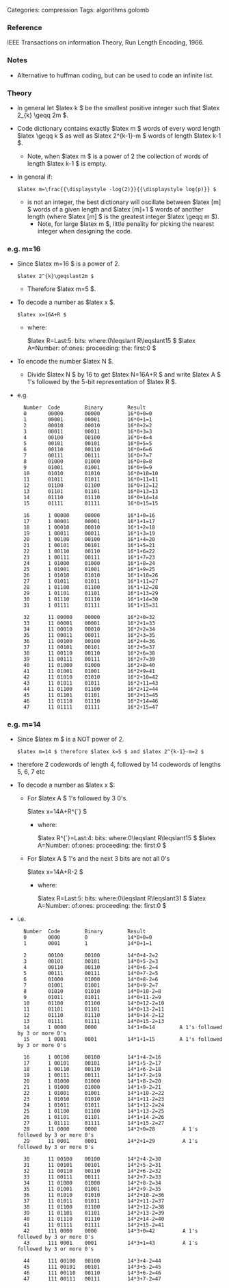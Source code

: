 Categories: compression
Tags: algorithms
      golomb

### Reference ###

IEEE Transactions on information Theory, Run Length Encoding, 1966.

### Notes

- Alternative to huffman coding, but can be used to code an infinite list.

### Theory ###

- In general let $latex k $ be the smallest positive integer such that $latex 2\_{k} \geqq 2m $.
- Code dictionary contains exactly $latex m $ words of every word length $latex \geqq k $ as well as $latex 2^{k-1}-m $ words of length $latex k-1 $.
  - Note, when $latex m $ is a power of 2 the collection of words of length $latex k-1 $ is empty.

- In general if:

      $latex m=\frac{{\displaystyle -log(2)}}{{\displaystyle log(p)}} $

  - is not an integer, the best dictionary will oscillate between $latex [m] $ words of a given length and $latex [m]+1 $ words of another length (where $latex [m] $ is the greatest integer $latex \geqq m $).
    - Note, for large $latex m $, little penality for picking the nearest integer when designing the code.



### e.g. m=16 ###

- Since $latex m=16 $ is a power of 2.

      $latex 2^{k}\geqslant2m $

  - Therefore $latex m=5 $.

- To decode a number as $latex x $.

      $latex x=16A+R $
  
  - where:

      $latex R=Last\:5\: bits\: where\:0\leqslant R\leqslant15 $
      $latex A=Number\: of\:ones\: proceeding\: the\: first\:0 $

- To encode the number $latex N $.

  - Divide $latex N $ by 16 to get $latex N=16A+R $ and write $latex A $ 1's followed by the 5-bit representation of $latex R $.

- e.g.

        Number  Code        Binary        Result
        0       00000       00000         16*0+0=0
        1       00001       00001         16*0+1=1
        2       00010       00010         16*0+2=2
        3       00011       00011         16*0+3=3
        4       00100       00100         16*0+4=4
        5       00101       00101         16*0+5=5
        6       00110       00110         16*0+6=6
        7       00111       00111         16*0+7=7
        8       01000       01000         16*0+8=8
        9       01001       01001         16*0+9=9
        10      01010       01010         16*0+10=10
        11      01011       01011         16*0+11=11
        12      01100       01100         16*0+12=12
        13      01101       01101         16*0+13=13
        14      01110       01110         16*0+14=14
        15      01111       01111         16*0+15=15
                            
        16      1 00000     00000         16*1+0=16
        17      1 00001     00001         16*1+1=17
        18      1 00010     00010         16*1+2=18
        19      1 00011     00011         16*1+3=19
        20      1 00100     00100         16*1+4=20
        21      1 00101     00101         16*1+5=21
        22      1 00110     00110         16*1+6=22
        23      1 00111     00111         16*1+7=23
        24      1 01000     01000         16*1+8=24
        25      1 01001     01001         16*1+9=25
        26      1 01010     01010         16*1+10=26
        27      1 01011     01011         16*1+11=27
        28      1 01100     01100         16*1+12=28
        29      1 01101     01101         16*1+13=29
        30      1 01110     01110         16*1+14=30
        31      1 01111     01111         16*1+15=31
        
        32      11 00000    00000         16*2+0=32
        33      11 00001    00001         16*2+1=33
        34      11 00010    00010         16*2+2=34
        35      11 00011    00011         16*2+3=35
        36      11 00100    00100         16*2+4=36
        37      11 00101    00101         16*2+5=37
        38      11 00110    00110         16*2+6=38
        39      11 00111    00111         16*2+7=39
        40      11 01000    01000         16*2+8=40
        41      11 01001    01001         16*2+9=41
        42      11 01010    01010         16*2+10=42
        43      11 01011    01011         16*2+11=43
        44      11 01100    01100         16*2+12=44
        45      11 01101    01101         16*2+13=45
        46      11 01110    01110         16*2+14=46
        47      11 01111    01111         16*2+15=47


### e.g. m=14

- Since $latex m $ is a NOT power of 2.

      $latex m=14 $ therefore $latex k=5 $ and $latex 2^{k-1}-m=2 $

- therefore 2 codewords of length 4, followed by 14 codewords of lengths 5, 6, 7 etc

- To decode a number as $latex x $:

  - For $latex A $ 1's followed by 3 0's.

      $latex x=14A+R^{`} $

      - where:

          $latex R^{`}=Last\:4\: bits\: where\:0\leqslant R\leqslant15 $
          $latex A=Number\: of\:ones\: proceeding\: the\: first\:0 $

  - For $latex A $ 1's and the next 3 bits are not all 0's
  
      $latex x=14A+R-2 $
  
      - where:
  
          $latex R=Last\:5\: bits\: where\:0\leqslant R\leqslant31 $
          $latex A=Number\: of\:ones\: proceeding\: the\: first\:0 $

- i.e.

        Number  Code        Binary        Result
        0       0000        0             14*0+0=0
        1       0001        1             14*0+1=1
                                          
        2       00100       00100         14*0+4-2=2
        3       00101       00101         14*0+5-2=3
        4       00110       00110         14*0+6-2=4
        5       00111       00111         14*0+7-2=5
        6       01000       01000         14*0+8-2=6
        7       01001       01001         14*0+9-2=7
        8       01010       01010         14*0+10-2=8
        9       01011       01011         14*0+11-2=9
        10      01100       01100         14*0+12-2=10
        11      01101       01101         14*0+13-2=11
        12      01110       01110         14*0+14-2=12
        13      01111       01111         14*0+15-2=13
        14      1 0000      0000          14*1+0=14        A 1's followed by 3 or more 0's
        15      1 0001      0001          14*1+1=15        A 1's followed by 3 or more 0's
                                          
        16      1 00100     00100         14*1+4-2=16
        17      1 00101     00101         14*1+5-2=17
        18      1 00110     00110         14*1+6-2=18
        19      1 00111     00111         14*1+7-2=19
        20      1 01000     01000         14*1+8-2=20
        21      1 01000     01000         14*1+9-2=21
        22      1 01001     01001         14*1+10-2=22
        23      1 01010     01010         14*1+11-2=23
        24      1 01011     01011         14*1+12-2=24
        25      1 01100     01100         14*1+13-2=25
        26      1 01101     01101         14*1+14-2=26
        27      1 01111     01111         14*1+15-2=27
        28      11 0000     0000          14*2+0=28         A 1's followed by 3 or more 0's
        29      11 0001     0001          14*2+1=29         A 1's followed by 3 or more 0's
                                                            
        30      11 00100    00100         14*2+4-2=30
        31      11 00101    00101         14*2+5-2=31
        32      11 00110    00110         14*2+6-2=32
        33      11 00111    00111         14*2+7-2=33
        34      11 01000    01000         14*2+8-2=34
        35      11 01001    01001         14*2+9-2=35
        36      11 01010    01010         14*2+10-2=36
        37      11 01011    01011         14*2+11-2=37
        38      11 01100    01100         14*2+12-2=38
        39      11 01101    01101         14*2+13-2=39
        40      11 01110    01110         14*2+14-2=40
        41      11 01111    01111         14*2+15-2=41
        42      111 0000    0000          14*3+0=42         A 1's followed by 3 or more 0's
        43      111 0001    0001          14*3+1=43         A 1's followed by 3 or more 0's
                              
        44      111 00100   00100         14*3+4-2=44
        45      111 00101   00101         14*3+5-2=45
        46      111 00110   00110         14*3+6-2=46
        47      111 00111   00111         14*3+7-2=47
        
        
        